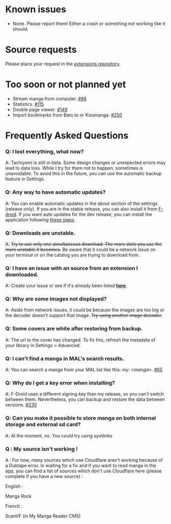# Known issues
* None. Please report them! Either a crash or something not working like it should.

# Source requests
Please place your request in the [extensions repository](https://github.com/inorichi/tachiyomi-extensions/issues).

# Too soon or not planned yet

* Stream manga from computer. [#88](https://github.com/inorichi/tachiyomi/issues/88)
* Statistics. [#115](https://github.com/inorichi/tachiyomi/issues/115)
* Double page viewer. [#149](https://github.com/inorichi/tachiyomi/issues/149)
* Import bookmarks from Bato.to or Kissmanga. [#250](https://github.com/inorichi/tachiyomi/issues/250)

# Frequently Asked Questions
### Q: I lost everything, what now?
A: Tachiyomi is still in beta. Some design changes or unexpected errors may lead to data loss. While I try for them not to happen, sometimes is unavoidable. To avoid this in the future, you can use the automatic backup feature in Settings.

### Q: Any way to have automatic updates?
A: You can enable automatic updates in the about section of the settings (release only). If you are in the stable release, you can also install it from [F-droid](https://f-droid.org/repository/browse/?fdid=eu.kanade.tachiyomi). If you want auto updates for the dev release, you can install the application following [these steps](https://github.com/inorichi/tachiyomi/wiki/FDroid-for-dev-versions).

### Q: Downloads are unstable.  
A: ~~Try to use only one simultaneous download. The more slots you use the more unstable it becomes.~~ Be aware that it could be a network issue on your terminal or on the catalog you are trying to download from.

### Q: I have an issue with an source from an extension I downloaded.
A: Create your issue or see if it's already been listed [**here**](https://github.com/inorichi/tachiyomi-extensions/issues).

### Q: Why are some images not displayed?
A: Aside from network issues, it could be because the images are too big or the decoder doesn't support that image. ~~Try using another image decoder.~~

### Q: Some covers are white after restoring from backup.
A: The url to the cover has changed. To fix this, refresh the metadata of your library in Settings > Advanced.

### Q: I can't find a manga in MAL's search results.
A: You can search a manga from your MAL list like this: _my: \<manga\>_. [#65](https://github.com/inorichi/tachiyomi/issues/65)

### Q: Why do I get a key error when installing?
A: F-Droid uses a different signing key than my release, so you can't switch between them. Nevertheless, you can backup and restore the data between versions. [#230](https://github.com/inorichi/tachiyomi/issues/230)

### Q: Can you make it possible to store manga on both internal storage and external sd card?
A: At the moment, no. You could try using symlinks

### Q : My source isn't working ! 

A : For now, many sources which use Cloudflare aren't working because of a Duktape error. In waiting for a fix and if you want to read manga in the app, you can find a list of sources which don't use Cloudflare here (please complete if you have a new source) : 

English : 

Manga Rock

French : 

ScanVF (in My Manga Reader CMS)